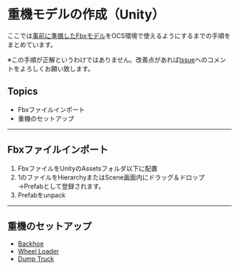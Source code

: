 # 重機モデルの作成（Unity）
ここでは[事前に準備したFbxモデル](./model_presetup.md)をOCS環境で使えるようにするまでの手順をまとめています。

※この手順が正解というわけではありません。改善点があれば[Issue](https://github.com/Field-Robotics-Japan/OcsVehicle/issues)へのコメントをよろしくお願い致します。

## Topics
- Fbxファイルインポート
- 重機のセットアップ

---
## Fbxファイルインポート
1. FbxファイルをUnityのAssetsフォルダ以下に配置
1. 1のファイルをHierarchyまたはScene画面内にドラッグ＆ドロップ  
→Prefabとして登録されます。
1. Prefabをunpack

---
## 重機のセットアップ

- [Backhoe](./Vehicles/backhoe.md)
- [Wheel Loader](./Vehicles/wheel_loader.md)
- [Dump Truck](./Vehicles/dump_truck.md)
